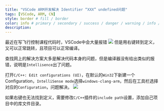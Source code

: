 ```yaml
---
title: "VSCode ARM开发解决 Identifier “XXX” undefined问题"
tags: [VSCode, ARM, CN]
style: border # fill / border
color: info # primary / secondary / success / danger / warning / info / light / dark
description: 
---
```


最近在写飞行控制课程代码时，VSCode中会大量报错
![](https://lenjis.github.io/assets/images/Identifier_undefined.png)
但是用右键转到定义，又可以正常跳转，且项目可以正常编译。

查找网上的解决方案大多是解决代码本身的问题，但是编译器没有给出类似的报错，说明是`Intellisence`出了问题。

打开`C/C++: Edit configurations (UI)`，在默认的`Win32`下新建一个Configuration，`IntelliSense mode`选择`windows-clang-arm`，然后在工具栏选择对应的`Configuration`，问题解决。
![](https://lenjis.github.io/assets/images/configuration.png)

如果右键也无法找到定义，需要修改`C/C++`插件的`include path`设置，添加自己项目中的库文件目录。
